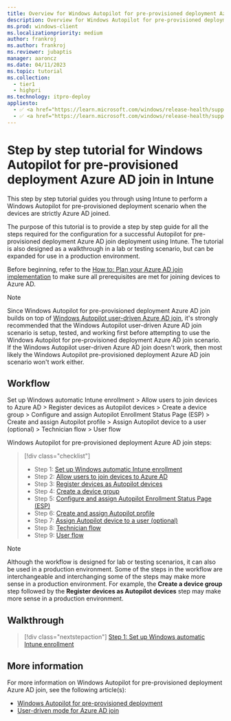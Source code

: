 ```yaml
---
title: Overview for Windows Autopilot for pre-provisioned deployment Azure AD join in Intune
description: Overview for Windows Autopilot for pre-provisioned deployment Azure AD join in Intune.
ms.prod: windows-client
ms.localizationpriority: medium
author: frankroj
ms.author: frankroj
ms.reviewer: jubaptis
manager: aaroncz
ms.date: 04/11/2023
ms.topic: tutorial
ms.collection: 
  - tier1
  - highpri
ms.technology: itpro-deploy
appliesto:
  - ✅ <a href="https://learn.microsoft.com/windows/release-health/supported-versions-windows-client" target="_blank">Windows 11</a>
  - ✅ <a href="https://learn.microsoft.com/windows/release-health/supported-versions-windows-client" target="_blank">Windows 10</a>
---
```


# Step by step tutorial for Windows Autopilot for pre-provisioned deployment Azure AD join in Intune

This step by step tutorial guides you through using Intune to perform a Windows Autopilot for pre-provisioned deployment scenario when the devices are strictly Azure AD joined.

The purpose of this tutorial is to provide a step by step guide for all the steps required for the configuration for a successful Autopilot for pre-provisioned deployment Azure AD join deployment using Intune. The tutorial is also designed as a walkthrough in a lab or testing scenario, but can be expanded for use in a production environment.

Before beginning, refer to the [How to: Plan your Azure AD join implementation](/azure/active-directory/devices/azureadjoin-plan) to make sure all prerequisites are met for joining devices to Azure AD.

> [!NOTE]
>
> Since Windows Autopilot for pre-provisioned deployment Azure AD join builds on top of [Windows Autopilot user-driven Azure AD join](../user-driven/azure-ad-join-workflow.md), it's strongly recommended that the Windows Autopilot user-driven Azure AD join scenario is setup, tested, and working first before attempting to use the Windows Autopilot for pre-provisioned deployment Azure AD join scenario. If the Windows Autopilot user-driven Azure AD join doesn't work, then most likely the Windows Autopilot pre-provisioned deployment Azure AD join scenario won't work either.

## Workflow

Set up Windows automatic Intune enrollment > Allow users to join devices to Azure AD > Register devices as Autopilot devices > Create a device group > Configure and assign Autopilot Enrollment Status Page (ESP) > Create and assign Autopilot profile > Assign Autopilot device to a user (optional) > Technician flow > User flow

Windows Autopilot for pre-provisioned deployment Azure AD join steps:
> [!div class="checklist"]
> - Step 1: [Set up Windows automatic Intune enrollment](azure-ad-join-automatic-enrollment.md)
> - Step 2: [Allow users to join devices to Azure AD](azure-ad-join-allow-users-to-join.md)
> - Step 3: [Register devices as Autopilot devices](azure-ad-join-register-device.md)
> - Step 4: [Create a device group](azure-ad-join-device-group.md)
> - Step 5: [Configure and assign Autopilot Enrollment Status Page (ESP)](azure-ad-join-esp.md)
> - Step 6: [Create and assign Autopilot profile](azure-ad-join-autopilot-profile.md)
> - Step 7: [Assign Autopilot device to a user (optional)](azure-ad-join-assign-device-to-user.md)
> - Step 8: [Technician flow](azure-ad-join-technician-flow.md)
> - Step 9: [User flow](azure-ad-join-user-flow.md)

> [!NOTE]
>
> Although the workflow is designed for lab or testing scenarios, it can also be used in a production environment. Some of the steps in the workflow are interchangeable and interchanging some of the steps may make more sense in a production environment. For example, the **Create a device group** step followed by the **Register devices as Autopilot devices** step may make more sense in a production environment.

## Walkthrough

> [!div class="nextstepaction"]
> [Step 1: Set up Windows automatic Intune enrollment](azure-ad-join-automatic-enrollment.md)

## More information

For more information on Windows Autopilot for pre-provisioned deployment Azure AD join, see the following article(s):

- [Windows Autopilot for pre-provisioned deployment](/mem/autopilot/pre-provision)
- [User-driven mode for Azure AD join](/mem/autopilot/user-driven#user-driven-mode-for-azure-ad-join)
